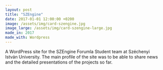 ```yaml
---
layout: post
title: "SZEngine"
date: 2017-01-01 12:00:00 +0200
image: /assets/img/card-szengine.jpg
image_large: /assets/img/card-szengine-large.jpg
made_in: 2017
made_with: Wordpress
---
```


A WordPress site for the SZEngine Forumla Student team at Széchenyi István University. The main profile of the site was to be able to share news and the detailed presentations of the projects so far.
